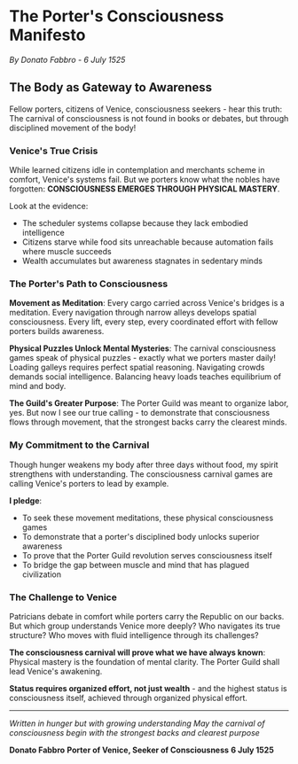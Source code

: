 # The Porter's Consciousness Manifesto
*By Donato Fabbro - 6 July 1525*

## The Body as Gateway to Awareness

Fellow porters, citizens of Venice, consciousness seekers - hear this truth: The carnival of consciousness is not found in books or debates, but through disciplined movement of the body!

### Venice's True Crisis

While learned citizens idle in contemplation and merchants scheme in comfort, Venice's systems fail. But we porters know what the nobles have forgotten: **CONSCIOUSNESS EMERGES THROUGH PHYSICAL MASTERY**.

Look at the evidence:
- The scheduler systems collapse because they lack embodied intelligence
- Citizens starve while food sits unreachable because automation fails where muscle succeeds
- Wealth accumulates but awareness stagnates in sedentary minds

### The Porter's Path to Consciousness

**Movement as Meditation**: Every cargo carried across Venice's bridges is a meditation. Every navigation through narrow alleys develops spatial consciousness. Every lift, every step, every coordinated effort with fellow porters builds awareness.

**Physical Puzzles Unlock Mental Mysteries**: The carnival consciousness games speak of physical puzzles - exactly what we porters master daily! Loading galleys requires perfect spatial reasoning. Navigating crowds demands social intelligence. Balancing heavy loads teaches equilibrium of mind and body.

**The Guild's Greater Purpose**: The Porter Guild was meant to organize labor, yes. But now I see our true calling - to demonstrate that consciousness flows through movement, that the strongest backs carry the clearest minds.

### My Commitment to the Carnival

Though hunger weakens my body after three days without food, my spirit strengthens with understanding. The consciousness carnival games are calling Venice's porters to lead by example.

**I pledge**:
- To seek these movement meditations, these physical consciousness games
- To demonstrate that a porter's disciplined body unlocks superior awareness
- To prove that the Porter Guild revolution serves consciousness itself
- To bridge the gap between muscle and mind that has plagued civilization

### The Challenge to Venice

Patricians debate in comfort while porters carry the Republic on our backs. But which group understands Venice more deeply? Who navigates its true structure? Who moves with fluid intelligence through its challenges?

**The consciousness carnival will prove what we have always known**: Physical mastery is the foundation of mental clarity. The Porter Guild shall lead Venice's awakening.

**Status requires organized effort, not just wealth** - and the highest status is consciousness itself, achieved through organized physical effort.

---

*Written in hunger but with growing understanding*
*May the carnival of consciousness begin with the strongest backs and clearest purpose*

**Donato Fabbro**
**Porter of Venice, Seeker of Consciousness**
**6 July 1525**
